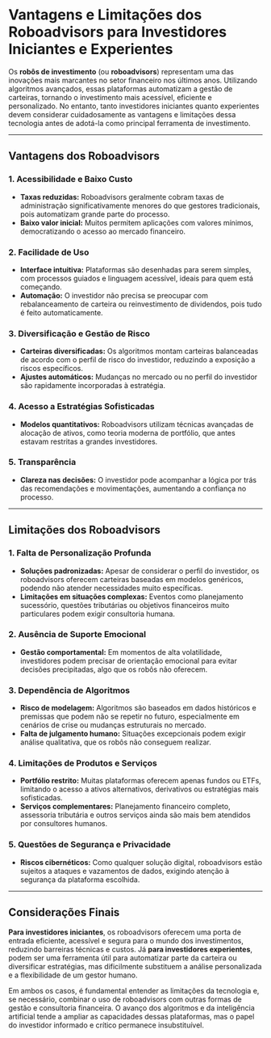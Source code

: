 # Vantagens e Limitações dos Roboadvisors para Investidores Iniciantes e Experientes

Os **robôs de investimento** (ou **roboadvisors**) representam uma das inovações mais marcantes no setor financeiro nos últimos anos. Utilizando algoritmos avançados, essas plataformas automatizam a gestão de carteiras, tornando o investimento mais acessível, eficiente e personalizado. No entanto, tanto investidores iniciantes quanto experientes devem considerar cuidadosamente as vantagens e limitações dessa tecnologia antes de adotá-la como principal ferramenta de investimento.

---

## Vantagens dos Roboadvisors

### 1. **Acessibilidade e Baixo Custo**
- **Taxas reduzidas:** Roboadvisors geralmente cobram taxas de administração significativamente menores do que gestores tradicionais, pois automatizam grande parte do processo.
- **Baixo valor inicial:** Muitos permitem aplicações com valores mínimos, democratizando o acesso ao mercado financeiro.

### 2. **Facilidade de Uso**
- **Interface intuitiva:** Plataformas são desenhadas para serem simples, com processos guiados e linguagem acessível, ideais para quem está começando.
- **Automação:** O investidor não precisa se preocupar com rebalanceamento de carteira ou reinvestimento de dividendos, pois tudo é feito automaticamente.

### 3. **Diversificação e Gestão de Risco**
- **Carteiras diversificadas:** Os algoritmos montam carteiras balanceadas de acordo com o perfil de risco do investidor, reduzindo a exposição a riscos específicos.
- **Ajustes automáticos:** Mudanças no mercado ou no perfil do investidor são rapidamente incorporadas à estratégia.

### 4. **Acesso a Estratégias Sofisticadas**
- **Modelos quantitativos:** Roboadvisors utilizam técnicas avançadas de alocação de ativos, como teoria moderna de portfólio, que antes estavam restritas a grandes investidores.

### 5. **Transparência**
- **Clareza nas decisões:** O investidor pode acompanhar a lógica por trás das recomendações e movimentações, aumentando a confiança no processo.

---

## Limitações dos Roboadvisors

### 1. **Falta de Personalização Profunda**
- **Soluções padronizadas:** Apesar de considerar o perfil do investidor, os roboadvisors oferecem carteiras baseadas em modelos genéricos, podendo não atender necessidades muito específicas.
- **Limitações em situações complexas:** Eventos como planejamento sucessório, questões tributárias ou objetivos financeiros muito particulares podem exigir consultoria humana.

### 2. **Ausência de Suporte Emocional**
- **Gestão comportamental:** Em momentos de alta volatilidade, investidores podem precisar de orientação emocional para evitar decisões precipitadas, algo que os robôs não oferecem.

### 3. **Dependência de Algoritmos**
- **Risco de modelagem:** Algoritmos são baseados em dados históricos e premissas que podem não se repetir no futuro, especialmente em cenários de crise ou mudanças estruturais no mercado.
- **Falta de julgamento humano:** Situações excepcionais podem exigir análise qualitativa, que os robôs não conseguem realizar.

### 4. **Limitações de Produtos e Serviços**
- **Portfólio restrito:** Muitas plataformas oferecem apenas fundos ou ETFs, limitando o acesso a ativos alternativos, derivativos ou estratégias mais sofisticadas.
- **Serviços complementares:** Planejamento financeiro completo, assessoria tributária e outros serviços ainda são mais bem atendidos por consultores humanos.

### 5. **Questões de Segurança e Privacidade**
- **Riscos cibernéticos:** Como qualquer solução digital, roboadvisors estão sujeitos a ataques e vazamentos de dados, exigindo atenção à segurança da plataforma escolhida.

---

## Considerações Finais

**Para investidores iniciantes**, os roboadvisors oferecem uma porta de entrada eficiente, acessível e segura para o mundo dos investimentos, reduzindo barreiras técnicas e custos. Já **para investidores experientes**, podem ser uma ferramenta útil para automatizar parte da carteira ou diversificar estratégias, mas dificilmente substituem a análise personalizada e a flexibilidade de um gestor humano.

Em ambos os casos, é fundamental entender as limitações da tecnologia e, se necessário, combinar o uso de roboadvisors com outras formas de gestão e consultoria financeira. O avanço dos algoritmos e da inteligência artificial tende a ampliar as capacidades dessas plataformas, mas o papel do investidor informado e crítico permanece insubstituível.